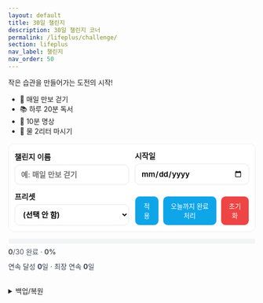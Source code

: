 ```yaml
---
layout: default
title: 30일 챌린지
description: 30일 챌린지 코너
permalink: /lifeplus/challenge/
section: lifeplus
nav_label: 챌린지
nav_order: 50
---
```


<p>작은 습관을 만들어가는 도전의 시작!</p>

- 🚶 매일 만보 걷기  
- 📚 하루 20분 독서  
- 🧘 10분 명상  
- 🥤 물 2리터 마시기  

<!-- 30일 챌린지: 붙여넣기만 하면 동작 -->
<div id="challenge-app" class="challenge-wrap">
  <!-- 설정/상태 -->
  <div class="toolbar">
    <label>챌린지 이름
      <input id="ch-name" type="text" placeholder="예: 매일 만보 걷기">
    </label>
    <label>시작일
      <input id="ch-start" type="date">
    </label>
    <label>프리셋
      <select id="ch-preset">
        <option value="">(선택 안 함)</option>
        <option value="매일 만보 걷기">매일 만보 걷기</option>
        <option value="하루 20분 독서">하루 20분 독서</option>
        <option value="10분 명상">10분 명상</option>
        <option value="물 2리터 마시기">물 2리터 마시기</option>
      </select>
    </label>
    <div class="toolbar-actions">
      <button id="btn-apply">적용</button>
      <button id="btn-today">오늘까지 완료 처리</button>
      <button id="btn-reset" class="danger">초기화</button>
    </div>
  </div>

  <!-- 진행 요약 -->
  <div class="summary">
    <div class="progress">
      <div class="bar"><span id="bar-fill" style="width:0%"></span></div>
      <div class="progress-text"><strong id="done-count">0</strong>/30 완료 · <strong id="percent">0%</strong></div>
    </div>
    <div class="streaks">
      연속 달성 <strong id="streak">0</strong>일 · 최장 연속 <strong id="best-streak">0</strong>일
    </div>
  </div>

  <!-- 30일 그리드 -->
  <div id="grid" class="grid-30" role="group" aria-label="30일 체크리스트"></div>

  <!-- 백업/복원 -->
  <details class="backup">
    <summary>백업/복원</summary>
    <div class="backup-row">
      <button id="btn-export">내보내기(JSON)</button>
      <button id="btn-import">가져오기(JSON)</button>
      <input id="file-import" type="file" accept="application/json" hidden>
    </div>
    <textarea id="export-box" rows="6" placeholder="내보내기 클릭 시 JSON이 여기에 표시됩니다. 붙여넣고 가져오기 해도 됩니다."></textarea>
  </details>
</div>

<style>
/* ====== 스코프: .challenge-wrap 하위만 스타일 ====== */
.challenge-wrap { margin-top:16px }
.challenge-wrap .toolbar {
  display:grid; gap:12px; grid-template-columns: repeat(auto-fit,minmax(220px,1fr));
  align-items:end; background:#fff; border:1px solid #eee; border-radius:12px; padding:12px;
}
.challenge-wrap label { display:flex; flex-direction:column; gap:6px; font-weight:600; font-size:.95rem }
.challenge-wrap input[type="text"],
.challenge-wrap input[type="date"],
.challenge-wrap select {
  border:1px solid #e5e7eb; border-radius:10px; padding:10px 12px; background:#fff; font:inherit;
}
.challenge-wrap .toolbar-actions { display:flex; gap:8px; align-items:center; }
.challenge-wrap button {
  border:1px solid #e5e7eb; background:#0ea5e9; color:#fff; border-radius:10px; padding:10px 14px; cursor:pointer;
}
.challenge-wrap button:hover { filter:brightness(0.95) }
.challenge-wrap button.danger { background:#ef4444 }

.challenge-wrap .summary { display:grid; gap:10px; margin:14px 0 }
.challenge-wrap .progress .bar { height:10px; background:#f3f4f6; border-radius:999px; overflow:hidden }
.challenge-wrap .progress .bar span { display:block; height:100%; background:#22c55e; transition:width .2s }
.challenge-wrap .progress-text { margin-top:6px; color:#4b5563 }
.challenge-wrap .streaks { color:#374151 }

.challenge-wrap .grid-30 {
  display:grid; grid-template-columns: repeat(6, minmax(0,1fr)); gap:10px;
}
@media (max-width: 720px){ .challenge-wrap .grid-30{ grid-template-columns: repeat(4, minmax(0,1fr)); } }
.challenge-wrap .day {
  background:#fff; border:1px solid #eee; border-radius:12px; padding:10px;
  display:flex; flex-direction:column; gap:8px; min-height:78px;
}
.challenge-wrap .day .top { display:flex; justify-content:space-between; align-items:center; }
.challenge-wrap .day .dnum { font-weight:800 }
.challenge-wrap .day .date { font-size:.82rem; color:#6b7280 }
.challenge-wrap .day .check { display:flex; align-items:center; gap:8px }
.challenge-wrap .day input[type="checkbox"]{
  width:18px; height:18px; accent-color:#10b981; cursor:pointer;
}
.challenge-wrap .day.done { outline:2px solid rgba(34,197,94,.35); background:linear-gradient(0deg, rgba(34,197,94,.05), rgba(34,197,94,.05)) }
.challenge-wrap .today { border-color:#60a5fa; box-shadow:0 0 0 2px rgba(96,165,250,.25) inset }

.challenge-wrap .backup { margin-top:16px }
.challenge-wrap .backup-row { display:flex; gap:8px; margin:8px 0 }
.challenge-wrap textarea { width:100%; border:1px solid #e5e7eb; border-radius:10px; padding:10px 12px; font:inherit }
</style>

<script>
(function(){
  // --- 저장 키(페이지 경로별로 구분) ---
  const KEY = 'challenge:' + (window.location.pathname || '/lifeplus/challenge/');
  const $ = (sel, root=document)=> root.querySelector(sel);
  const $$ = (sel, root=document)=> Array.from(root.querySelectorAll(sel));

  // --- 상태 ---
  const state = {
    name: '',
    start: isoToday(),
    days: 30,
    ticks: Array(30).fill(false), // 각 일자 완료 여부
    bestStreak: 0,
  };

  // --- 초기 로드/머지 ---
  try {
    const saved = JSON.parse(localStorage.getItem(KEY) || '{}');
    Object.assign(state, saved, { days: 30, ticks: (saved.ticks||[]).slice(0,30).concat(Array(30).fill(false)).slice(0,30) });
  } catch(e){ /* ignore */ }

  // --- 엘리먼트 ---
  const app = document.getElementById('challenge-app');
  const grid = document.getElementById('grid');
  const nameInput = document.getElementById('ch-name');
  const startInput = document.getElementById('ch-start');
  const preset = document.getElementById('ch-preset');
  const btnApply = document.getElementById('btn-apply');
  const btnToday = document.getElementById('btn-today');
  const btnReset = document.getElementById('btn-reset');
  const doneCount = document.getElementById('done-count');
  const percent = document.getElementById('percent');
  const barFill = document.getElementById('bar-fill');
  const streakEl = document.getElementById('streak');
  const bestStreakEl = document.getElementById('best-streak');

  // --- 값 주입 ---
  nameInput.value = state.name || '';
  startInput.value = state.start || isoToday();

  // --- 렌더 ---
  function render(){
    // 30일 칸 구성
    grid.innerHTML = '';
    const start = new Date(state.start);
    for(let i=0;i<state.days;i++){
      const d = new Date(start); d.setDate(start.getDate()+i);
      const iso = d.toISOString().slice(0,10);
      const isToday = iso === isoToday();

      const cell = document.createElement('div');
      cell.className = 'day' + (state.ticks[i] ? ' done' : '') + (isToday ? ' today' : '');
      cell.setAttribute('data-index', i);

      const top = document.createElement('div'); top.className='top';
      const dnum = document.createElement('div'); dnum.className='dnum'; dnum.textContent = (i+1)+'일차';
      const date = document.createElement('div'); date.className='date'; date.textContent = iso.replaceAll('-','/');
      top.appendChild(dnum); top.appendChild(date);

      const check = document.createElement('label'); check.className='check';
      const cb = document.createElement('input'); cb.type='checkbox'; cb.checked = !!state.ticks[i];
      cb.addEventListener('change', ()=>{
        state.ticks[i] = cb.checked; save(); updateSummary(); cell.classList.toggle('done', cb.checked);
      });
      const span = document.createElement('span'); span.textContent = state.name ? state.name : '완료';
      check.appendChild(cb); check.appendChild(span);

      cell.appendChild(top); cell.appendChild(check);
      grid.appendChild(cell);
    }
    updateSummary();
  }

  // --- 요약(진행률/스트릭) ---
  function updateSummary(){
    const done = state.ticks.filter(Boolean).length;
    const pct  = Math.round(done/state.days*100);
    doneCount.textContent = done;
    percent.textContent = pct + '%';
    barFill.style.width = pct + '%';

    // streak 계산: 시작일부터 연속 완료
    const streak = calcStreak(state.ticks);
    streakEl.textContent = streak;
    state.bestStreak = Math.max(state.bestStreak||0, streak);
    bestStreakEl.textContent = state.bestStreak||0;
    save(false); // 자잘한 업데이트는 즉시 저장
  }

  function calcStreak(arr){
    let s=0; for(const v of arr){ if(v) s++; else break; } return s;
  }

  // --- 저장/불러오기 ---
  function save(force=true){
    localStorage.setItem(KEY, JSON.stringify(state));
    if(force) render();
  }

  // --- 이벤트 ---
  btnApply.addEventListener('click', ()=>{
    if(preset.value && !nameInput.value) nameInput.value = preset.value;
    state.name = nameInput.value.trim();
    state.start = startInput.value || isoToday();
    save();
  });

  btnToday.addEventListener('click', ()=>{
    const diff = dateDiffDays(new Date(state.start), new Date()); // 시작~오늘
    const upto = Math.min(state.days, Math.max(0, diff+1)); // 오늘 포함
    for(let i=0;i<upto;i++) state.ticks[i] = true;
    save();
  });

  btnReset.addEventListener('click', ()=>{
    if(!confirm('모든 진행도를 초기화할까요?')) return;
    state.ticks = Array(30).fill(false);
    state.bestStreak = 0;
    save();
  });

  // 내보내기/가져오기
  const btnExport = document.getElementById('btn-export');
  const btnImport = document.getElementById('btn-import');
  const fileImport = document.getElementById('file-import');
  const exportBox = document.getElementById('export-box');

  btnExport.addEventListener('click', ()=>{
    const json = JSON.stringify(state, null, 2);
    exportBox.value = json;
    // 파일 다운로드
    const blob = new Blob([json], {type:'application/json'});
    const url = URL.createObjectURL(blob);
    const a = document.createElement('a');
    a.href = url; a.download = 'challenge-backup.json'; a.click();
    URL.revokeObjectURL(url);
  });

  btnImport.addEventListener('click', ()=>{
    if(exportBox.value.trim()){
      try{
        const data = JSON.parse(exportBox.value);
        Object.assign(state, data, { days:30, ticks:(data.ticks||[]).slice(0,30).concat(Array(30).fill(false)).slice(0,30) });
        save();
      }catch(e){ alert('유효한 JSON이 아닙니다.'); }
    }else{
      fileImport.click();
    }
  });
  fileImport.addEventListener('change', (e)=>{
    const file = e.target.files[0]; if(!file) return;
    const reader = new FileReader();
    reader.onload = () => {
      try{
        const data = JSON.parse(reader.result);
        Object.assign(state, data, { days:30, ticks:(data.ticks||[]).slice(0,30).concat(Array(30).fill(false)).slice(0,30) });
        save();
      }catch(e){ alert('유효한 JSON이 아닙니다.'); }
    };
    reader.readAsText(file);
  });

  // --- 유틸 ---
  function isoToday(){
    const d = new Date(); d.setHours(0,0,0,0);
    return d.toISOString().slice(0,10);
  }
  function dateDiffDays(a,b){ // b-a (일수)
    const d1 = new Date(a); d1.setHours(0,0,0,0);
    const d2 = new Date(b); d2.setHours(0,0,0,0);
    return Math.floor((d2 - d1) / 86400000);
  }

  // --- 최초 렌더 ---
  render();
})();
</script>

